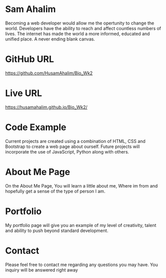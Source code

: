 # Sam Ahalim

 Becoming a web developer would allow me the opertunity to change the world. Developers have the ability to reach and affect countless numbers of lives. The internet has made the world a more informed, educated and unified place. A never ending blank canvas.

 # GitHub URL
https://github.com/HusamAhalim/Bio_Wk2

 # Live URL

https://husamahalim.github.io/Bio_Wk2/
 # Code Example

Current projects are created using a combination of HTML, CSS and Bootstrap to create a web page about ourself. Future projects will incorporate the use of JavaScript, Python along with others.


# About Me Page


On the About Me Page, You will learn a little about me, Where im from and hopefully get a sense of the type of person I am.

# Portfolio

My portfolio page will give you an example of my level of creativity, talent and ability to push beyond standard development.

# Contact
Please feel free to contact me regarding any questions you may have.  You inquiry will be answered right away

